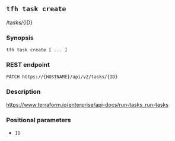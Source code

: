 ## `tfh task create`

/tasks/{ID}

### Synopsis

    tfh task create [ ... ]

### REST endpoint

    PATCH https://{HOSTNAME}/api/v2/tasks/{ID}

### Description

https://www.terraform.io/enterprise/api-docs/run-tasks_run-tasks

### Positional parameters

* `ID`


